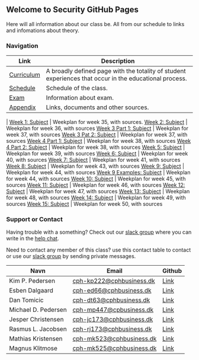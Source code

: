 ## Welcome to Security GitHub Pages

Here will all information about our class be. All from our schedule to links and infomations about theory. 

### Navigation

Link | Description
------------ | -------------
[Curriculum](./pages/curriculum.md) | A broadly defined page with the totality of student experiences that occur in the educational process.
[Schedule](./pages/schedule.md) | Schedule of the class.
[Exam](./pages/exam.md) | Information about exam.
[Appendix](./pages/appendix.md) | Links, documents and other sources.
 | 
[Week 1: Subject](./pages/week_01) | Weekplan for week 35, with sources.
[Week 2: Subject](./pages/week_02) | Weekplan for week 36, with sources
[Week 3 Part 1: Subject](./pages/week_03) | Weekplan for week 37, with sources
[Week 3 Pat 2: Subject](./pages/week_03-a10-contuined) | Weekplan for week 37, with sources
[Week 4 Part 1: Subject](./pages/week_04-A1-injection) | Weekplan for week 38, with sources
[Week 4 Part 2: Subject](./pages/week_04-A3-GDPR) | Weekplan for week 38, with sources
[Week 5: Subject](./pages/week_05-PenetrationTesting) | Weekplan for week 39, with sources
[Week 6: Subject](./pages/week_06-Networks-and-Security) | Weekplan for week 40, with sources
[Week 7: Subject](./pages/week_07-A6-A9) | Weekplan for week 41, with sources
[Week 8: Subject](./pages/week_08-SSH-SSL-Certificates-) | Weekplan for week 43, with sources
[Week 9: Subject](./pages/week_09) | Weekplan for week 44, with sources
[Week 9 Examples: Subject](./pages/week_09) | Weekplan for week 44, with sources
[Week 10: Subject](./pages/week_10-PW-DDOS-se) | Weekplan for week 45, with sources
[Week 11: Subject](./pages/week_11) | Weekplan for week 46, with sources
[Week 12: Subject](./pages/week_12) | Weekplan for week 47, with sources
[Week 13: Subject](./pages/week_13) | Weekplan for week 48, with sources
[Week 14: Subject](./pages/week_14) | Weekplan for week 49, with sources
[Week 15: Subject](./pages/week_15) | Weekplan for week 50, with sources

### Support or Contact

Having trouble with a something? Check out our [slack group](https://datamatiker-security.slack.com/) where you can write in the [help chat](https://app.slack.com/client/TMGKRJMJR/CM58R2AKD).

Need to contact any member of this class? use this contact table to contact or use our [slack group](https://datamatiker-security.slack.com/) by sending private messages.

Navn | Email | Github
------------ | ------------- | -------------
Kim P. Pedersen | cph-kp222@cphbusiness.dk | [Link](https://github.com/KimHotDK)
Esben Dalgaard | cph-ed66@cphbusiness.dk | [Link](https://github.com/Edunno)
Dan Tomicic | cph-dt63@cphbusiness.dk | [Link](https://github.com/godlikecpu)
Michael D. Pedersen | cph-mp447@cpbusiness.dk | [Link](https://github.com/mich561d)
Jesper Christensen | cph-jc173@cphbusiness.dk | [Link](https://github.com/jesper3005)
Rasmus L. Jacobsen | cph-rj173@cphbusiness.dk | [Link](https://github.com/RasmusLynge)
Mathias Kristensen | cph-mk523@cphbusiness.dk | [Link](https://github.com/mathiasbk1)
Magnus Klitmose | cph-mk525@cphbusiness.dk | [Link](https://github.com/Magmose)
